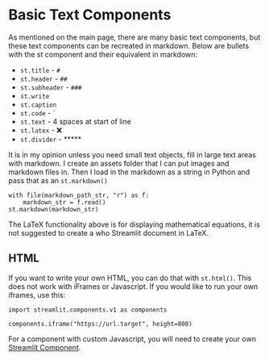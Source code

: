 # Basic Text Components

As mentioned on the main page, there are many basic text components, 
but these text components can be recreated in markdown. 
Below are bullets with the st component and their equivalent in markdown:

* `st.title` - `#`
* `st.header` - `##`
* `st.subheader` - `###`
* `st.write`
* `st.caption`
* `st.code` - `
* `st.text` - 4 spaces at start of line
* `st.latex` - ❌
* `st.divider` - *****

It is in my opinion unless you need small text objects, fill in large text areas with markdown. 
I create an assets folder that I can put images and markdown files in.
Then I load in the markdown as a string in Python and pass that as an `st.markdown()`

    with file(markdown_path_str, "r") as f:
        markdown_str = f.read()
    st.markdown(markdown_str)

The LaTeX functionality above is for displaying mathematical equations, 
it is not suggested to create a who Streamlit document in LaTeX.

## HTML

If you want to write your own HTML, you can do that with `st.html()`. This does not work with iFrames or Javascript.
If you would like to run your own iframes, use this:

    import streamlit.components.v1 as components

    components.iframe("https://url.target", height=800)

For a component with custom Javascript, you will need to create your own [Streamlit Component](https://docs.streamlit.io/develop/api-reference/custom-components). 